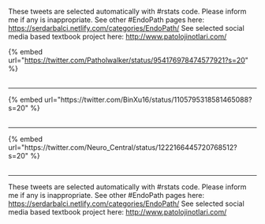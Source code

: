 

These tweets are selected automatically with #rstats code. Please inform me if any is inappropriate.
See other #EndoPath pages here: https://serdarbalci.netlify.com/categories/EndoPath/ 
See selected social media based textbook project here: http://www.patolojinotlari.com/

{% embed url="https://twitter.com/Patholwalker/status/954176978474577921?s=20" %}<br>
<br>
<hr>
{% embed url="https://twitter.com/BinXu16/status/1105795318581465088?s=20" %}<br>
<br>
<hr>
{% embed url="https://twitter.com/Neuro_Central/status/1222166445720768512?s=20" %}<br>
<br>
<hr>


These tweets are selected automatically with #rstats code. Please inform me if any is inappropriate.
See other #EndoPath pages here: https://serdarbalci.netlify.com/categories/EndoPath/ 
See selected social media based textbook project here: http://www.patolojinotlari.com/
